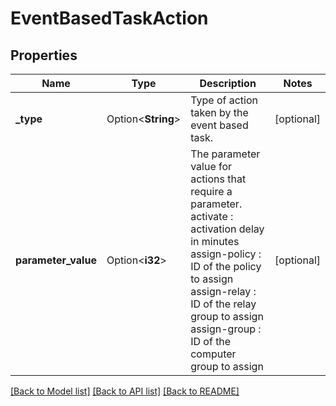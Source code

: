 # EventBasedTaskAction

## Properties

Name | Type | Description | Notes
------------ | ------------- | ------------- | -------------
**_type** | Option<**String**> | Type of action taken by the event based task. | [optional]
**parameter_value** | Option<**i32**> | The parameter value for actions that require a parameter.  activate : activation delay in minutes  assign-policy : ID of the policy to assign  assign-relay : ID of the relay group to assign  assign-group : ID of the computer group to assign | [optional]

[[Back to Model list]](../README.md#documentation-for-models) [[Back to API list]](../README.md#documentation-for-api-endpoints) [[Back to README]](../README.md)


